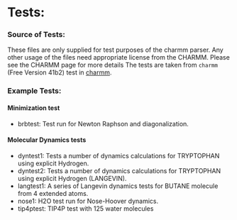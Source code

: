 # Tests:
### Source of Tests:

These files are only supplied for test purposes of the charmm parser. Any other usage of the files 
need appropriate license from the CHARMM. Please see the CHARMM page for more details 
The tests are taken from `charmm` (Free Version 41b2) test in [charmm](http://charmm.chemistry.harvard.edu).

### Example Tests:

#### Minimization test
- brbtest: Test run for Newton Raphson and diagonalization.
 
#### Molecular Dynamics tests
- dyntest1: Tests a number of dynamics calculations for TRYPTOPHAN using explicit Hydrogen.
- dyntest2: Tests a number of dynamics calculations for TRYPTOPHAN using explicit Hydrogen (LANGEVIN).
- langtest1: A series of Langevin dynamics tests for BUTANE molecule from 4 extended atoms.
- nose1: H2O test run for Nose-Hoover dynamics.
- tip4ptest: TIP4P test with 125 water molecules
